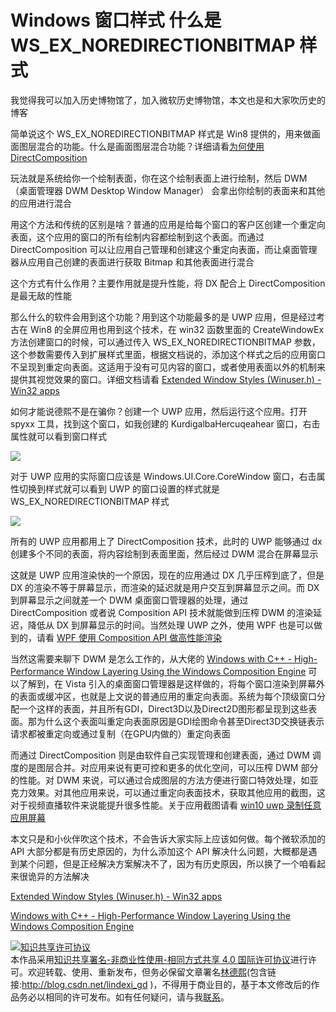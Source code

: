 # Windows 窗口样式 什么是 WS_EX_NOREDIRECTIONBITMAP 样式

我觉得我可以加入历史博物馆了，加入微软历史博物馆，本文也是和大家吹历史的博客

<!--more-->
<!-- CreateTime:5/1/2020 11:30:00 AM -->



简单说这个 WS_EX_NOREDIRECTIONBITMAP 样式是 Win8 提供的，用来做画面图层混合的功能。什么是画面图层混合功能？详细请看[为何使用 DirectComposition](https://blog.lindexi.com/post/%E4%B8%BA%E4%BD%95%E4%BD%BF%E7%94%A8-DirectComposition.html)

玩法就是系统给你一个绘制表面，你在这个绘制表面上进行绘制，然后 DWM （桌面管理器 DWM Desktop Window Manager） 会拿出你绘制的表面来和其他的应用进行混合

用这个方法和传统的区别是啥？普通的应用是给每个窗口的客户区创建一个重定向表面，这个应用的窗口的所有绘制内容都绘制到这个表面。而通过 DirectComposition 可以让应用自己管理和创建这个重定向表面，而让桌面管理器从应用自己创建的表面进行获取 Bitmap 和其他表面进行混合

这个方式有什么作用？主要作用就是提升性能，将 DX 配合上 DirectComposition 是最无敌的性能

那么什么的软件会用到这个功能？用到这个功能最多的是 UWP 应用，但是经过考古在 Win8 的全屏应用也用到这个技术，在 win32 函数里面的 CreateWindowEx 方法创建窗口的时候，可以通过传入 WS_EX_NOREDIRECTIONBITMAP 参数，这个参数需要传入到扩展样式里面，根据文档说的，添加这个样式之后的应用窗口不呈现到重定向表面。这适用于没有可见内容的窗口，或者使用表面以外的机制来提供其视觉效果的窗口。详细文档请看 [Extended Window Styles (Winuser.h) - Win32 apps](https://docs.microsoft.com/zh-cn/windows/win32/winmsg/extended-window-styles?redirectedfrom=MSDN )

如何才能说德熙不是在骗你？创建一个 UWP 应用，然后运行这个应用。打开 spyxx 工具，找到这个窗口，如我创建的 KurdigalbaHercuqeahear 窗口，右击属性就可以看到窗口样式

<!-- ![](image/Windows 窗口样式 什么是 WS_EX_NOREDIRECTIONBITMAP 样式/Windows 窗口样式 什么是 WS_EX_NOREDIRECTIONBITMAP 样式0.png) -->

![](http://cdn.lindexi.site/lindexi%2F2020511141456512.jpg)

对于 UWP 应用的实际窗口应该是 Windows.UI.Core.CoreWindow 窗口，右击属性切换到样式就可以看到 UWP 的窗口设置的样式就是 WS_EX_NOREDIRECTIONBITMAP 样式 

<!-- ![](image/Windows 窗口样式 什么是 WS_EX_NOREDIRECTIONBITMAP 样式/Windows 窗口样式 什么是 WS_EX_NOREDIRECTIONBITMAP 样式1.png) -->

![](http://cdn.lindexi.site/lindexi%2F2020511143189705.jpg)

所有的 UWP 应用都用上了 DirectComposition 技术，此时的 UWP 能够通过 dx 创建多个不同的表面，将内容绘制到表面里面，然后经过 DWM 混合在屏幕显示

这就是 UWP 应用渲染快的一个原因，现在的应用通过 DX 几乎压榨到底了，但是 DX 的渲染不等于屏幕显示，而渲染的延迟就是用户交互到屏幕显示之间。而 DX 到屏幕显示之间就差一个 DWM 桌面窗口管理器的处理，通过 DirectComposition 或者说 Composition API 技术就能做到压榨 DWM 的渲染延迟，降低从 DX 到屏幕显示的时间。当然处理 UWP 之外，使用 WPF 也是可以做到的，请看 [WPF 使用 Composition API 做高性能渲染](https://blog.lindexi.com/post/WPF-%E4%BD%BF%E7%94%A8-Composition-API-%E5%81%9A%E9%AB%98%E6%80%A7%E8%83%BD%E6%B8%B2%E6%9F%93.html)

当然这需要来聊下 DWM 是怎么工作的，从大佬的 [Windows with C++ - High-Performance Window Layering Using the Windows Composition Engine](https://docs.microsoft.com/en-us/archive/msdn-magazine/2014/june/windows-with-c-high-performance-window-layering-using-the-windows-composition-engine ) 可以了解到，在 Vista 引入的桌面窗口管理器是这样做的，将每个窗口渲染到屏幕外的表面或缓冲区，也就是上文说的普通应用的重定向表面。系统为每个顶级窗口分配一个这样的表面，并且所有GDI，Direct3D以及Direct2D图形都呈现到这些表面。那为什么这个表面叫重定向表面原因是GDI绘图命令甚至Direct3D交换链表示请求都被重定向或通过复制（在GPU内做的）重定向表面

而通过 DirectComposition 则是由软件自己实现管理和创建表面，通过 DWM 调度的是图层合并。对应用来说有更可控和更多的优化空间，可以压榨 DWM 部分的性能。对 DWM 来说，可以通过合成图层的方法方便进行窗口特效处理，如亚克力效果。对其他应用来说，可以通过重定向表面技术，获取其他应用的截图，这对于视频直播软件来说能提升很多性能。关于应用截图请看 [win10 uwp 录制任意应用屏幕](https://blog.lindexi.com/post/win10-uwp-%E5%BD%95%E5%88%B6%E4%BB%BB%E6%84%8F%E5%BA%94%E7%94%A8%E5%B1%8F%E5%B9%95.html)

本文只是和小伙伴吹这个技术，不会告诉大家实际上应该如何做。每个微软添加的 API 大部分都是有历史原因的，为什么添加这个 API 解决什么问题，大概都是遇到某个问题，但是正经解决方案解决不了，因为有历史原因，所以换了一个咱看起来很诡异的方法解决

[Extended Window Styles (Winuser.h) - Win32 apps](https://docs.microsoft.com/zh-cn/windows/win32/winmsg/extended-window-styles?redirectedfrom=MSDN )

[Windows with C++ - High-Performance Window Layering Using the Windows Composition Engine](https://docs.microsoft.com/en-us/archive/msdn-magazine/2014/june/windows-with-c-high-performance-window-layering-using-the-windows-composition-engine )

<a rel="license" href="http://creativecommons.org/licenses/by-nc-sa/4.0/"><img alt="知识共享许可协议" style="border-width:0" src="https://licensebuttons.net/l/by-nc-sa/4.0/88x31.png" /></a><br />本作品采用<a rel="license" href="http://creativecommons.org/licenses/by-nc-sa/4.0/">知识共享署名-非商业性使用-相同方式共享 4.0 国际许可协议</a>进行许可。欢迎转载、使用、重新发布，但务必保留文章署名[林德熙](http://blog.csdn.net/lindexi_gd)(包含链接:http://blog.csdn.net/lindexi_gd )，不得用于商业目的，基于本文修改后的作品务必以相同的许可发布。如有任何疑问，请与我[联系](mailto:lindexi_gd@163.com)。
